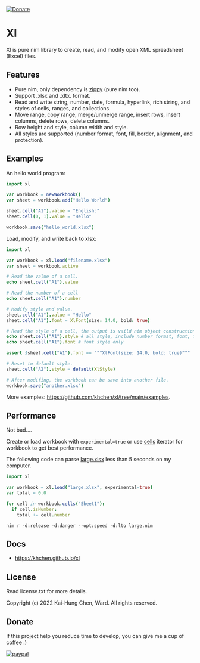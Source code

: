 [![Donate](https://img.shields.io/badge/Donate-PayPal-green.svg)](https://paypal.me/khchen0915?country.x=TW&locale.x=zh_TW)

# Xl
Xl is pure nim library to create, read, and modify open XML spreadsheet (Excel) files.

## Features
- Pure nim, only dependency is [zippy](https://github.com/guzba/zippy "zippy") (pure nim too).
- Support .xlsx and .xltx. format.
- Read and write string, number, date, formula, hyperlink, rich string, and styles of cells, ranges, and collections.
- Move range, copy range, merge/unmerge range, insert rows, insert columns, delete rows, delete columns.
- Row height and style, column width and style.
- All styles are supported (number format, font, fill, border, alignment, and protection).

## Examples
An hello world program:
```nim
import xl

var workbook = newWorkbook()
var sheet = workbook.add("Hello World")

sheet.cell("A1").value = "English:"
sheet.cell(0, 1).value = "Hello"

workbook.save("hello_world.xlsx")
```

Load, modify, and write back to xlsx:
```nim
import xl

var workbook = xl.load("filename.xlsx")
var sheet = workbook.active

# Read the value of a cell.
echo sheet.cell("A1").value

# Read the number of a cell
echo sheet.cell("A1").number

# Modify style and value.
sheet.cell("A1").value = "Hello"
sheet.cell("A1").font = XlFont(size: 14.0, bold: true)

# Read the style of a cell, the output is vaild nim object construction expression.
echo sheet.cell("A1").style # all style, include number format, font, fill, etc.
echo sheet.cell("A1").font # font style only

assert $sheet.cell("A1").font == """XlFont(size: 14.0, bold: true)"""

# Reset to default style.
sheet.cell("A2").style = default(XlStyle)

# After modifing, the workbook can be save into another file.
workbook.save("another.xlsx")
```

More examples: https://github.com/khchen/xl/tree/main/examples.

## Performance

Not bad....

Create or load workbook with `experimental=true` or use [cells](https://khchen.github.io/xl/#cells.i%2CXlWorkbook%2Cint "cells") iterator for workbook to get best performance.

The following code can parse [large.xlsx](https://github.com/theorchard/openpyxl/blob/master/openpyxl/benchmarks/files/large.xlsx "large.xlsx") less than 5 seconds on my computer.

```nim
import xl

var workbook = xl.load("large.xlsx", experimental=true)
var total = 0.0

for cell in workbook.cells("Sheet1"):
  if cell.isNumber:
    total += cell.number
```

`nim r -d:release -d:danger --opt:speed -d:lto large.nim`

## Docs
* https://khchen.github.io/xl

## License
Read license.txt for more details.

Copyright (c) 2022 Kai-Hung Chen, Ward. All rights reserved.

## Donate
If this project help you reduce time to develop, you can give me a cup of coffee :)

[![paypal](https://www.paypalobjects.com/en_US/i/btn/btn_donateCC_LG.gif)](https://paypal.me/khchen0915?country.x=TW&locale.x=zh_TW)
